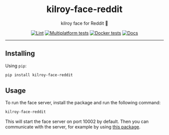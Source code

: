 <h1 align="center">kilroy-face-reddit</h1>

<div align="center">

kilroy face for Reddit 🤖

[![Lint](https://github.com/kilroybot/kilroy-face-reddit/actions/workflows/lint.yaml/badge.svg)](https://github.com/kilroybot/kilroy-face-reddit/actions/workflows/lint.yaml)
[![Multiplatform tests](https://github.com/kilroybot/kilroy-face-reddit/actions/workflows/test-multiplatform.yaml/badge.svg)](https://github.com/kilroybot/kilroy-face-reddit/actions/workflows/test-multiplatform.yaml)
[![Docker tests](https://github.com/kilroybot/kilroy-face-reddit/actions/workflows/test-docker.yaml/badge.svg)](https://github.com/kilroybot/kilroy-face-reddit/actions/workflows/test-docker.yaml)
[![Docs](https://github.com/kilroybot/kilroy-face-reddit/actions/workflows/docs.yaml/badge.svg)](https://github.com/kilroybot/kilroy-face-reddit/actions/workflows/docs.yaml)

</div>

---

## Installing

Using `pip`:

```sh
pip install kilroy-face-reddit
```

## Usage

To run the face server, install the package and run the following command:

```sh
kilroy-face-reddit
```

This will start the face server on port 10002 by default.
Then you can communicate with the server, for example by using
[this package](https://github.com/kilroybot/kilroy-face-client-py-sdk).
